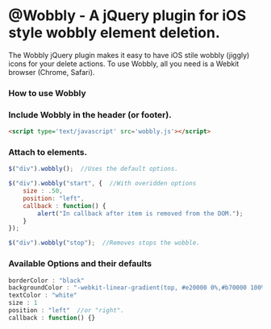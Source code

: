 # @Wobbly - A jQuery plugin for iOS style wobbly element deletion.

The Wobbly jQuery plugin makes it easy to have iOS stile wobbly (jiggly) icons for your delete actions.  To use Wobbly, all you need is a Webkit browser (Chrome, Safari).

### How to use Wobbly

### Include Wobbly in the header (or footer).

```html
<script type='text/javascript' src='wobbly.js'></script>
```

### Attach to elements.
```js
$("div").wobbly();  //Uses the default options.

$("div").wobbly("start", {	//With overidden options
	size : .50,
	position: "left",
	callback : function() {
		alert("In callback after item is removed from the DOM.");
	}
});

$("div").wobbly("stop");  //Removes stops the wobble.
```

### Available Options and their defaults
```js
borderColor : "black"
backgroundColor : "-webkit-linear-gradient(top, #e20000 0%,#b70000 100%)"
textColor : "white"
size : 1
position : "left"  //or "right".
callback : function() {}
```